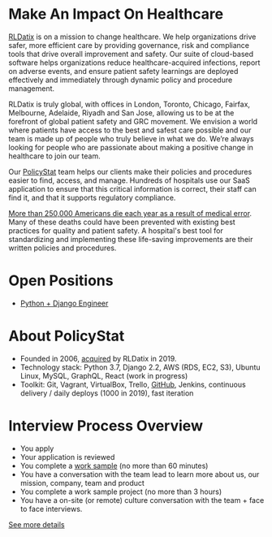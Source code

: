 # Make An Impact On Healthcare

[RLDatix](https://www.rldatix.com) is on a mission to change healthcare.
We help organizations drive safer, more efficient care by providing
governance, risk and compliance tools that drive overall improvement and
safety.
Our suite of cloud-based software helps organizations reduce healthcare-acquired
infections, report on adverse events, and ensure patient safety
learnings are deployed effectively and immediately through dynamic
policy and procedure management. 

RLDatix is truly global, with offices in London, Toronto, Chicago,
Fairfax, Melbourne, Adelaide, Riyadh and San Jose, allowing us to be at
the forefront of global patient safety and GRC movement.
We envision a world where patients have access to the best and safest
care possible and our team is made up of people who truly believe in
what we do.
We’re always looking for people who are passionate about making a
positive change in healthcare to join our team.

Our [PolicyStat](https://rldatix.com/en-us/products/policy-management) team helps our clients make their policies and procedures easier to find, access, and manage. Hundreds of hospitals use our SaaS application to ensure that this critical information is correct, their staff can find it, and that it supports regulatory compliance.

[More than 250,000 Americans die each year as a result of medical
error](https://hub.jhu.edu/2016/05/03/medical-errors-third-leading-cause-of-death/).
Many of these deaths could have been prevented with existing best
practices for quality and patient safety. A hospital's best tool for
standardizing and implementing these life-saving improvements are their
written policies and procedures.

# Open Positions

* [Python + Django Engineer](jobs/python_django_engineer.md)

# About PolicyStat

- Founded in 2006, [acquired](https://www.prnewswire.com/news-releases/rldatix-to-acquire-icontracts-300848612.html) by RLDatix in 2019.
- Technology stack: Python 3.7, Django 2.2, AWS (RDS, EC2, S3), Ubuntu Linux, MySQL, GraphQL, React (work in progress)
- Toolkit: Git, Vagrant, VirtualBox, Trello, [GitHub](https://github.com/policystat), Jenkins, continuous delivery / daily deploys (1000 in 2019), fast iteration

# Interview Process Overview

* You apply
* Your application is reviewed
* You complete a [work sample](https://medium.com/policystat-product-development/why-all-jobs-interviews-should-include-doing-real-work-34b54d393939) (no more than 60 minutes)
* You have a conversation with the team lead to learn more about us, our
  mission, company, team and product
* You complete a work sample project (no more than 3 hours)
* You have a on-site (or remote) culture conversation with the team + face to face interviews.

[See more details](interview_process.md)
